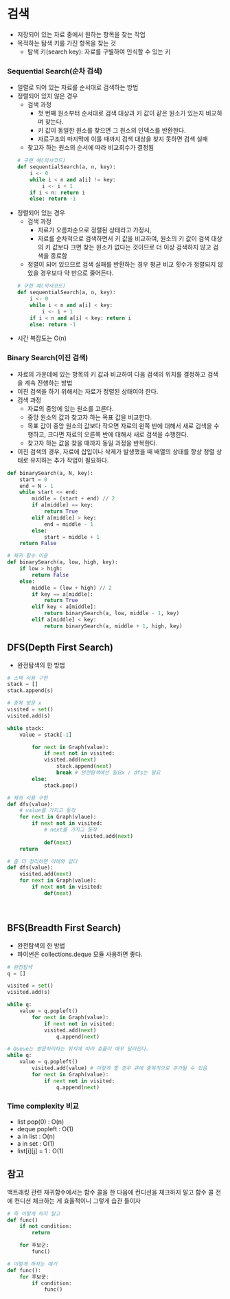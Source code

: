 # 검색

- 저장되어 있는 자료 중에서 원하는 항목을 찾는 작업
- 목적하는 탐색 키를 가진 항목을 찾는 것
  - 탐색 키(search key): 자료를 구별하여 인식할 수 있는 키

### Sequential Search(순차 검색)

- 일렬로 되어 있는 자료를 순서대로 검색하는 방법
- 정렬되어 있지 않은 경우
  - 검색 과정
    - 첫 번째 원소부터 순서대로 검색 대상과 키 값이 같은 원소가 있는지 비교하며 찾는다.
    - 키 값이 동일한 원소를 찾으면 그 원소의 인덱스를 반환한다.
    - 자료구조의 마지막에 이를 때까지 검색 대상을 찾지 못하면 검색 실패
  - 찾고자 하는 원소의 순서에 따라 비교회수가 결정됨
  ```python
  # 구현 예(의사코드)
  def sequentialSearch(a, n, key):
      i <- 0
      while i < n and a[i] != key:
          i <- i + 1
      if i < n: return i
      else: return -1
  ```
- 정렬되어 있는 경우
  - 검색 과정
    - 자료가 오름차순으로 정렬된 상태라고 가정시,
    - 자료를 순차적으로 검색하면서 키 값을 비교하여, 원소의 키 값이 검색 대상의 키 값보다 크면 찾는 원소가 없다는 것이므로 더 이상 검색하지 않고 검색을 종료함
  - 정렬이 되어 있으므로 검색 실패를 반환하는 경우 평균 비교 횟수가 정렬되지 않았을 경우보다 약 반으로 줄어든다.
  ```python
  # 구현 예(의사코드)
  def sequentialSearch(a, n, key):
      i <- 0
      while i < n and a[i] < key:
          i <- i + 1
      if i < n and a[i] < key: return i
      else: return -1
  ```
- 시간 복잡도는 O(n)

### Binary Search(이진 검색)

- 자료의 가운데에 있는 항목의 키 값과 비교하여 다음 검색의 위치를 결정하고 검색을 계속 진행하는 방법
- 이진 검색을 하기 위해서는 자료가 정렬된 상태여야 한다.
- 검색 과정
  - 자료의 중앙에 있는 원소를 고른다.
  - 중앙 원소의 값과 찾고자 하는 목표 값을 비교한다.
  - 목표 값이 중앙 원소의 값보다 작으면 자료의 왼쪽 반에 대해서 새로 검색을 수행하고, 크다면 자료의 오른쪽 반에 대해서 새로 검색을 수행한다.
  - 찾고자 하는 값을 찾을 때까지 동일 과정을 반복한다.
- 이진 검색의 경우, 자료에 삽입이나 삭제가 발생했을 때 배열의 상태를 항상 정렬 상태로 유지하는 추가 작업이 필요하다.

```python
def binarySearch(a, N, key):
    start = 0
    end = N - 1
    while start <= end:
        middle = (start + end) // 2
        if a[middle] == key:
            return True
        elif a[middle] > key:
            end = middle - 1
        else:
            start = middle + 1
    return False
```

```python
# 재귀 함수 이용
def binarySearch(a, low, high, key):
    if low > high:
        return False
    else:
        middle = (low + high) // 2
        if key == a[middle]:
            return True
        elif key < a[middle]:
            return binarySearch(a, low, middle - 1, key)
        elif a[middle] < key:
            return binarySearch(a, middle + 1, high, key)
```

## DFS(Depth First Search)

- 완전탐색의 한 방법

```python
# 스택 사용 구현
stack = []
stack.append(s)

# 중복 방문 x
visited = set()
visited.add(s)

while stack:
    value = stack[-1]

		for next in Graph(value):
		    if next not in visited:
            visited.add(next)
		        stack.append(next)
		        break # 완전탐색에선 필요x / dfs는 필요
		else:
		    stack.pop()
```

```python
# 재귀 사용 구현
def dfs(value):
    # value를 가지고 동작
    for next in Graph(vlaue):
        if next not in visited:
            # next를 가지고 동작
						visited.add(next)
            def(next)
    return

# 좀 더 정리하면 아래와 같다
def dfs(value):
    visited.add(next)
    for next in Graph(value):
        if next not in visited:
            def(next)
```

<br>

## BFS(Breadth First Search)

- 완전탐색의 한 방법
- 파이썬은 collections.deque 모듈 사용하면 좋다.

```python
# 완전탐색
q = []

visited = set()
visited.add(s)

while q:
    value = q.popleft()
		for next in Graph(value):
		    if next not in visited:
            visited.add(next)
		        q.append(next)

# Queue는 방문처리하는 위치에 따라 효율이 매우 달라진다.
while q:
    value = q.popleft()
		visited.add(value) # 이렇게 할 경우 큐에 중복적으로 추가될 수 있음
		for next in Graph(value):
		    if next not in visited:
		        q.append(next)

```

### Time complexity 비교

- list pop(0) : O(n)
- deque popleft : O(1)
- a in list : O(n)
- a in set : O(1)
- list[i][j] = 1 : O(1)

## 참고

백트래킹 관련 재귀함수에서는 함수 콜을 한 다음에 컨디션을 체크하지 말고
함수 콜 전에 컨디션 체크하는 게 효율적이니 그렇게 습관 들이자

```python
# 즉 이렇게 하지 말고
def func()
    if not condition:
        return

    for 후보군:
        func()

# 이렇게 하자는 얘기
def func():
    for 후보군:
        if condition:
            func()
```
